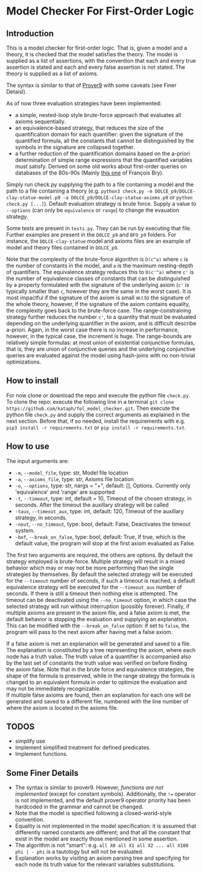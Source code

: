 # Model Checker For First-Order Logic
## Introduction
This is a model checker for first-order logic. That is, given a model and a theory, it is checked that the model satisfies the theory. 
The model is supplied as a list of assertions, with the convention that each and every true assertion is stated and each and every false assertion is not stated. 
The theory is supplied as a list of axioms. 

The syntax is similar to that of [Prover9](https://www.cs.unm.edu/~mccune/mace4/) with some caveats (see Finer Detaisl).

As of now three evaluation strategies have been implemented: 
- a simple, nested-loop style brute-force approach that evaluates all axioms sequentially.
- an equivalence-based strategy, that reduces the size of the quantification domain for each quantifier: given the signature of the quantified formula, all the constants that cannot be distinguished by the symbols in the signature are collapsed together. 
- a further reduction of the quantification domains based on the a-priori determination of simple range expressions that the quantified variables must satisfy. Derived on some old works about first-order queries on databases of the 80s-90s (Mainly [this one](https://link.springer.com/chapter/10.1007/3-540-51251-9_8) of François Bry). 

Simply run check.py supplying the path to a file containing a model and the path to a file containing a theory (e.g. `python3 check.py -m DOLCE_p9/DOLCE-clay-statue-model.p9 -a DOLCE_p9/DOLCE-clay-statue-axioms.p9` or `python check.py [...]`). 
Default evaluation strategy is brute force. Supply a value to `--options` (can only be `equivalence` or `range`) to change the evauation strategy. 

Some tests are present in `tests.py`. They can be run by executing that file. 
Further examples are present in the `DOLCE_p9` and `BFO_p9` folders. For instance, the `DOLCE-clay-statue` model and axioms files are an example of model and theory files contained in `DOLCE_p9`. 

Note that the complexity of the brute-force algorithm is `O(c^a)` where `c` is the number of constants in the model, and `a` is the maximum nesting-depth of quantifiers. 
The equivalence strategy reduces this to `O(c'^a)` where `c'` is the number of equivalence classes of constants that can be distinguished by a property formulated with the signature of the underlying axiom (`c'` is typically smaller than `c`, however they are the same in the worst case). It is most impactful if the signature of the axiom is small w.r.to the signature of the whole theory, however, if the signature of the axiom contains equality, the complexity goes back to the brute-force case. 
The range-constraining strategy further reduces the number `c'`, to a quantity that must be evaluated depending on the underlying quantifier in the axiom, and is difficult describe a-priori. Again, in the worst case there is no increase in performance, however, in the typical case, the increment is huge. The range-bounds are relatively simple formulas: at most union of existential conjunctive formulas, that is, they are union of conjunctive queries and the underlying conjunctive queries are evaluated against the model using hash-joins with no non-trivial optimizations. 

## How to install
For now clone or download the repo and execute the python file `check.py`. 
To clone the repo: execute the following line in a terminal `git clone https://github.com/kataph/fol_model_checker.git`.
Then execute the python file `check.py` and supply the correct arguments as explained in the next section. 
Before that, if so needed, install the requirements with e.g. `pip3 install -r requirements.txt` or `pip install -r requirements.txt`. 

## How to use
The input arguments are:
- `-m`, `--model_file`, type: str, Model file location
- `-a`, `--axioms_file`, type: str, Axioms file location
- `-o`, `--options`, type: str, nargs = "+", default: [], Options. Currently only 'equivalence' and 'range' are supported
- `-t`, `--timeout`, type: int, default = 10, Timeout of the chosen strategy, in seconds. After the timeout the auxillary strategy will be called
- `-taux`, `--timeout_aux`, type: int, default: 120, Timeout of the auxillary strategy, in seconds.
- `-nout`, `--no_timeout`, type: bool, default: False, Deactivates the timeout system.
- `-bof`, `--break_on_false`, type: bool, default: True, If true, which is the default value, the program will stop at the first axiom evaluated as False.

The first two arguments are required, the others are options. By default the strategy employed is brute-force. Multiple strategy will result in a mixed behavior which may or may not be more performing than the single strategies by themselves. By default the selected strategy will be executed for the `--timeout` number of seconds, if such a timeout is reached, a default equivalence strategy will be executed for the `--timeout_aux` number of seconds. If there is still a timeout then nothing else is attempted. 
The timeout can be deactivated using the `--no_timeout` option, in which case the selected strategy will run without interruption (possibly forever).
Finally, if multiple axioms are present in the axiom file, and a false axiom is met, the default behavior is stopping the evaluation and supplying an explanation. This can be modified with the `--break_on_false` option: if set to `false`, the program will pass to the next axiom after having met a false axiom.

If a false axiom is met an explanation will be generated and saved to a file. The explanation is constituted by a tree representing the axiom, where each node has a truth value. The truth value of a quantifier is accompanied also by the last set of constants the truth value was verified on before finding the axiom false. 
Note that in the brute force and equivalence strategies, the shape of the formula is preserved, while in the range strategy the formula is changed to an equivalent formula in order to optimize the evaluation and may not be immediately recognizable.  
If multiple false axioms are found, then an explanation for each one will be generated and saved to a different file, numbered with the line number of where the axiom is located in the axioms file. 

## TODOS
- simplify use
- Implement simplified treatment for defined predicates.
- Implement functions.

## Some Finer Details
- The syntax is similar to prover9. However, *functions are not implemented* (except for constant symbols). Additionally, the `!=` operator is not implemented, and the default prover9 operator priority has been hardcoded in the grammar and cannot be changed. 
- Note that the model is specified following a closed-world-style convention. 
- Equality is not implemented in the model specification: it is assumed that differently named constants are different; and that all the constant that exist in the model are exactly those mentioned in some assertion.  
- The algorithm is not "smart": e.g. `all X0 all X1 all X2 ... all X100 phi | - phi` is a tautology but will not be evaluated.
- Explanation works by visiting an axiom parsing tree and specifying for each node its truth value for the relevant variables substitutions. 
